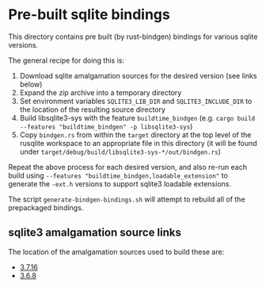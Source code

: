 Pre-built sqlite bindings
=========================

This directory contains pre built (by rust-bindgen) bindings for various sqlite versions.

The general recipe for doing this is:
  1. Download sqlite amalgamation sources for the desired version (see links below)
  2. Expand the zip archive into a temporary directory
  3. Set environment variables `SQLITE3_LIB_DIR` and `SQLITE3_INCLUDE_DIR` to the location of the resulting source directory
  4. Build libsqlite3-sys with the feature `buildtime_bindgen` (e.g. `cargo build --features "buildtime_bindgen" -p libsqlite3-sys`)
  5. Copy `bindgen.rs` from within the `target` directory at the top level of the rusqlite workspace to an appropriate file in this directory (it will be found under `target/debug/build/libsqlite3-sys-*/out/bindgen.rs`)

Repeat the above process for each desired version, and also re-run each build using `--features "buildtime_bindgen,loadable_extension"` to generate the `-ext.h` versions to support sqlite3 loadable extensions.

The script `generate-bindgen-bindings.sh` will attempt to rebuild all of the prepackaged bindings.

sqlite3 amalgamation source links
---------------------------------
The location of the amalgamation sources used to build these are:
  - [3.7.16](https://sqlite.org/2013/sqlite-amalgamation-3071600.zip)
  - [3.6.8](https://sqlite.org/sqlite-amalgamation-3_6_8.zip)


